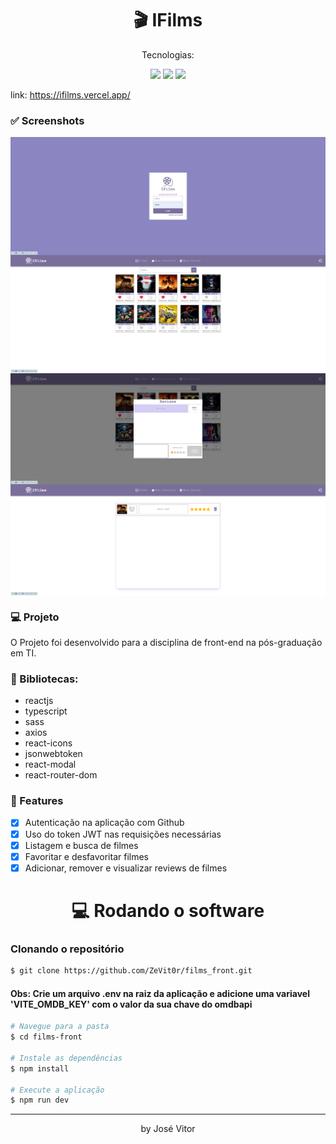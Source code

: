 <h1 align="center">
    🎬 IFilms
</h1>

<p align="center">Tecnologias:</p>

<p align="center">
  <img src="https://img.shields.io/static/v1?label=react&message=18.2.0&color=61DAFB&logo=react" />
  <img src="https://img.shields.io/static/v1?label=typescryipt&message=4.9.3&color=2B72BF&logo=typescript" />
  <img src="https://img.shields.io/static/v1?label=sass&message=1.57.1&color=BF4080&logo=sass" />
</p>

link: https://ifilms.vercel.app/

### ✅ Screenshots
  <img align="center" src="https://github.com/ZeVit0r/films_front/blob/main/imgs/login.png" alt="tela login do projeto" />
  <img align="center" src="https://github.com/ZeVit0r/films_front/blob/main/imgs/search_films.png" alt="tela filmes do projeto" />
  <img align="center" src="https://github.com/ZeVit0r/films_front/blob/main/imgs/add_review.png" alt="tela reviews do projeto" />
  <img align="center" src="https://github.com/ZeVit0r/films_front/blob/main/imgs/review.png" alt="tela meus reviews do projeto" />
  
### 💻 Projeto

O Projeto foi desenvolvido para a disciplina de front-end na pós-graduação em TI.

### 📕 Bibliotecas:

- reactjs
- typescript
- sass
- axios
- react-icons
- jsonwebtoken
- react-modal
- react-router-dom

### 📎 Features 

- [x] Autenticação na aplicação com Github
- [x] Uso do token JWT nas requisições necessárias
- [x] Listagem e busca de filmes
- [x] Favoritar e desfavoritar filmes
- [x] Adicionar, remover e visualizar reviews de filmes

<h1 align="center">💻 Rodando o software</h1>

### Clonando o repositório

```bash
$ git clone https://github.com/ZeVit0r/films_front.git
```

<h4>Obs: Crie um arquivo .env na raiz da aplicação e adicione uma variavel 'VITE_OMDB_KEY' com o valor da sua chave do omdbapi</h4>

```bash
# Navegue para a pasta
$ cd films-front

# Instale as dependências
$ npm install

# Execute a aplicação
$ npm run dev
```

<hr/>

<p align="center">by José Vitor</p>
